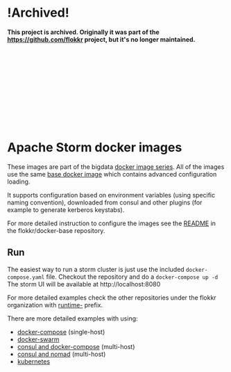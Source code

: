# !Archived!

__This project is archived. Originally it was part of the https://github.com/flokkr project, but it's no longer maintained.__

<br/>
<br/>
<br/>
<br/>
<br/>
<br/>
<br/>
<br/>
<br/>
<br/>

# Apache Storm docker images

These images are part of the bigdata [docker image series](https://github.com/flokkr). All of the images use the same [base docker image](https://github.com/elek/docker-bigdata-base) which contains advanced configuration loading. 

It supports configuration based on environment variables (using specific naming convention), downloaded from consul and other plugins (for example to generate kerberos keystabs).

For more detailed instruction to configure the images see the [README](https://github.com/flokkr/docker-base/blob/master/README.md) in the flokkr/docker-base repository.

## Run

The easiest way to run a storm cluster is just use the included ```docker-compose.yaml``` file. Checkout the repository and do a ```docker-compose up -d``` The storm UI will be available at http://localhost:8080

For more detailed examples check the other repositories under the flokkr organization with [runtime-](https://github.com/search?q=org%3Aflokkr+runtime) prefix.

There are more detailed examples with using:

* [docker-compose](https://github.com/flokkr/runtime-compose) (single-host)
* [docker-swarm](https://github.com/flokkr/runtime-swarm)  
* [consul and docker-compose](https://github.com/flokkr/runtime-consul)  (multi-host)
* [consul and nomad](https://github.com/flokkr/runtime-nomad) (multi-host)
* [kubernetes](https://github.com/flokkr/runtime-kubernetes)



